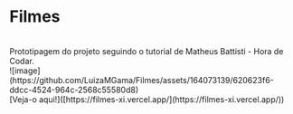 # Filmes
<br>
Prototipagem do projeto seguindo o tutorial de Matheus Battisti - Hora de Codar.
<br>
![image](https://github.com/LuizaMGama/Filmes/assets/164073139/620623f6-ddcc-4524-964c-2568c55580d8)
<br>
[Veja-o aqui!]([https://filmes-xi.vercel.app/](https://filmes-xi.vercel.app/))
